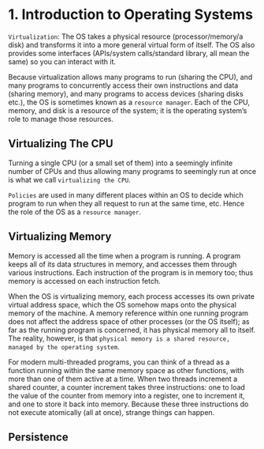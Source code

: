 # 1. Introduction to Operating Systems
`Virtualization`: The OS takes a physical resource (processor/memory/a disk) and transforms it into a more general virtual form of itself. The OS also provides some interfaces (APIs/system calls/standard library, all mean the same) so you can interact with it.

Because virtualization allows many programs to run (sharing the CPU), and many programs to concurrently access their own instructions and data (sharing memory), and many programs to access devices (sharing disks etc.), the OS is sometimes known as a `resource manager`. Each of the CPU, memory, and disk is a resource of the system; it is the operating system’s role to manage those resources. 

## Virtualizing The CPU
Turning a single CPU (or a small set of them) into a seemingly infinite number of CPUs and thus allowing many programs to seemingly run at once is what we call `virtualizing the CPU`. 

`Policies` are used in many different places within an OS to decide which program to run when they all request to run at the same time, etc. Hence the role of the OS as a `resource manager`.

## Virtualizing Memory
Memory is accessed all the time when a program is running. A program keeps all of its data structures in memory, and accesses them through various instructions. Each instruction of the program is in memory too; thus memory is accessed on each instruction fetch.

When the OS is virtualizing memory, each process accesses its own private virtual address space, which the OS somehow maps onto the physical memory of the machine. A memory reference within one running program does not affect the address space of other processes (or the OS itself); as far as the running program is concerned, it has physical memory all to itself. The reality, however, is that `physical memory is a shared resource, managed by the operating system`.

For modern multi-threaded programs, you can think of a thread as a function running within the same memory space as other functions, with more than one of them active at a time. When two threads increment a shared counter, a counter increment takes three instructions: one to load the value of the counter from memory into a register, one to increment it, and one to store it back into memory. Because these three instructions do not execute atomically (all at once), strange things can happen. 

## Persistence

































